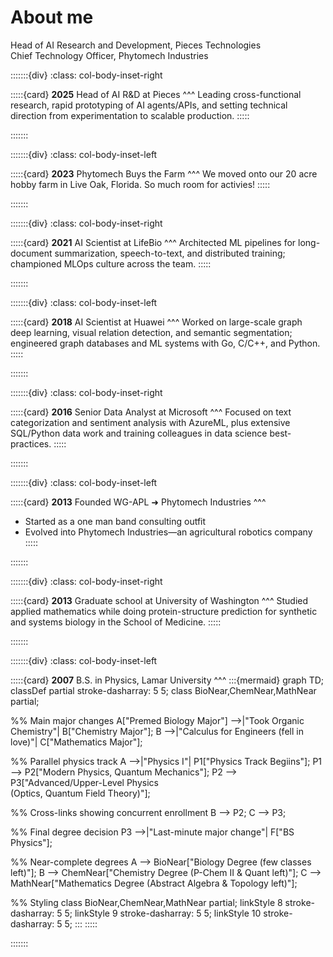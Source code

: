 # About me

Head of AI Research and Development, Pieces Technologies  
Chief Technology Officer, Phytomech Industries

:::::::{div}
:class: col-body-inset-right

:::::{card}
**2025** Head of AI R&D at Pieces
^^^
Leading cross-functional research, rapid prototyping of AI agents/APIs, and setting technical direction from experimentation to scalable production.
:::::

:::::::

:::::::{div}
:class: col-body-inset-left

:::::{card}
**2023** Phytomech Buys the Farm
^^^
We moved onto our 20 acre hobby farm in Live Oak, Florida. So much room for activies!
:::::

:::::::

:::::::{div}
:class: col-body-inset-right

:::::{card}
**2021** AI Scientist at LifeBio
^^^
Architected ML pipelines for long-document summarization, speech-to-text, and distributed training; championed MLOps culture across the team.
:::::

:::::::

:::::::{div}
:class: col-body-inset-left

:::::{card}
**2018** AI Scientist at Huawei
^^^
Worked on large-scale graph deep learning, visual relation detection, and semantic segmentation; engineered graph databases and ML systems with Go, C/C++, and Python.
:::::

:::::::

:::::::{div}
:class: col-body-inset-right

:::::{card}
**2016** Senior Data Analyst at Microsoft
^^^
Focused on text categorization and sentiment analysis with AzureML, plus extensive SQL/Python data work and training colleagues in data science best-practices.
:::::

:::::::

:::::::{div}
:class: col-body-inset-left

:::::{card}
**2013** Founded WG-APL ➜ Phytomech Industries
^^^
- Started as a one man band consulting outfit 
- Evolved into Phytomech Industries—an agricultural robotics company
:::::

:::::::

:::::::{div}
:class: col-body-inset-right

:::::{card}
**2013** Graduate school at University of Washington
^^^
Studied applied mathematics while doing protein-structure prediction for synthetic and systems biology in the School of Medicine.
:::::

:::::::

:::::::{div}
:class: col-body-inset-left

:::::{card}
**2007** B.S. in Physics, Lamar University
^^^
:::{mermaid}
graph TD;
 classDef partial stroke-dasharray: 5 5;
 class BioNear,ChemNear,MathNear partial;

 %% Main major changes
 A["Premed Biology Major"] -->|"Took Organic Chemistry"| B["Chemistry Major"];
 B -->|"Calculus for Engineers (fell in love)"| C["Mathematics Major"];

 %% Parallel physics track
 A -->|"Physics I"| P1["Physics Track Begiins"];
 P1 --> P2["Modern Physics, Quantum Mechanics"];
 P2 --> P3["Advanced/Upper-Level Physics </br> (Optics, Quantum Field Theory)"];

 %% Cross-links showing concurrent enrollment
 B --> P2;
 C --> P3;

 %% Final degree decision
 P3 -->|"Last-minute major change"| F["BS Physics"];

 %% Near-complete degrees
 A --> BioNear["Biology Degree (few classes left)"];
 B --> ChemNear["Chemistry Degree (P-Chem II & Quant left)"];
 C --> MathNear["Mathematics Degree (Abstract Algebra & Topology left)"];

 %% Styling
 class BioNear,ChemNear,MathNear partial;
 linkStyle 8 stroke-dasharray: 5 5;
 linkStyle 9 stroke-dasharray: 5 5;
 linkStyle 10 stroke-dasharray: 5 5;
:::
:::::


:::::::